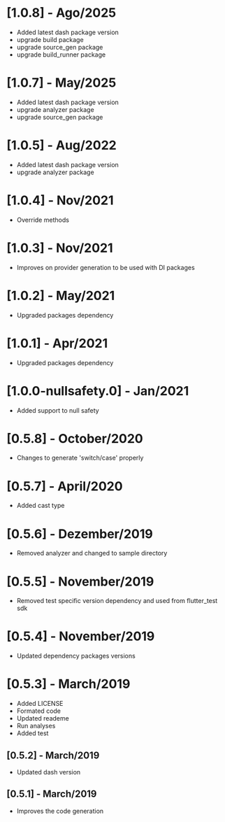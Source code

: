 # [1.0.8] - Ago/2025

- Added latest dash package version
- upgrade build package
- upgrade source_gen package
- upgrade build_runner package

# [1.0.7] - May/2025

- Added latest dash package version
- upgrade analyzer package
- upgrade source_gen package

# [1.0.5] - Aug/2022

- Added latest dash package version
- upgrade analyzer package

# [1.0.4] - Nov/2021

- Override methods

# [1.0.3] - Nov/2021

- Improves on provider generation to be used with DI packages

# [1.0.2] - May/2021

- Upgraded packages dependency

# [1.0.1] - Apr/2021

- Upgraded packages dependency

# [1.0.0-nullsafety.0] - Jan/2021

- Added support to null safety

# [0.5.8] - October/2020

- Changes to generate 'switch/case' properly

# [0.5.7] - April/2020

- Added cast type

# [0.5.6] - Dezember/2019

- Removed analyzer and changed to sample directory

# [0.5.5] - November/2019

- Removed test specific version dependency and used from flutter_test sdk

# [0.5.4] - November/2019

- Updated dependency packages versions

# [0.5.3] - March/2019

- Added LICENSE
- Formated code
- Updated reademe
- Run analyses
- Added test

## [0.5.2] - March/2019

- Updated dash version

## [0.5.1] - March/2019

- Improves the code generation

